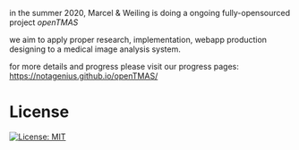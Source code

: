 in the summer 2020, Marcel & Weiling is doing a ongoing fully-opensourced project *openTMAS*

we aim to apply proper research, implementation, webapp production designing to a medical image analysis system.

for more details and progress please visit our progress pages:
https://notagenius.github.io/openTMAS/

# License
[![License: MIT](https://img.shields.io/badge/License-MIT-yellow.svg)](https://opensource.org/licenses/MIT)

